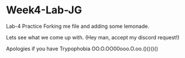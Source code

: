 # Week4-Lab-JG

Lab-4 Practice
Forking me file and adding some lemonade.


Lets see what we come up with. (Hey man, accept my discord request!)

Apologies if you have Trypophobia OO.O.OO00ooo.O.oo.()()()()

